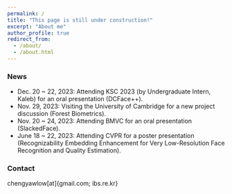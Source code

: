 ```yaml
---
permalink: /
title: "This page is still under construction!"
excerpt: "About me"
author_profile: true
redirect_from: 
  - /about/
  - /about.html
---
```


### News
+ Dec. 20 ~ 22, 2023: Attending KSC 2023 (by Undergraduate Intern, Kaleb) for an oral presentation (DCFace++).
+ Nov. 29, 2023: Visiting the University of Cambridge for a new project discussion (Forest Biometrics).
+ Nov. 20 ~ 24, 2023: Attending BMVC for an oral presentation (SlackedFace).
+ June 18 ~ 22, 2023: Attending CVPR for a poster presentation (Recognizability Embedding Enhancement for Very Low-Resolution Face Recognition and Quality Estimation).


### Contact
chengyawlow[at]{gmail.com; ibs.re.kr}
